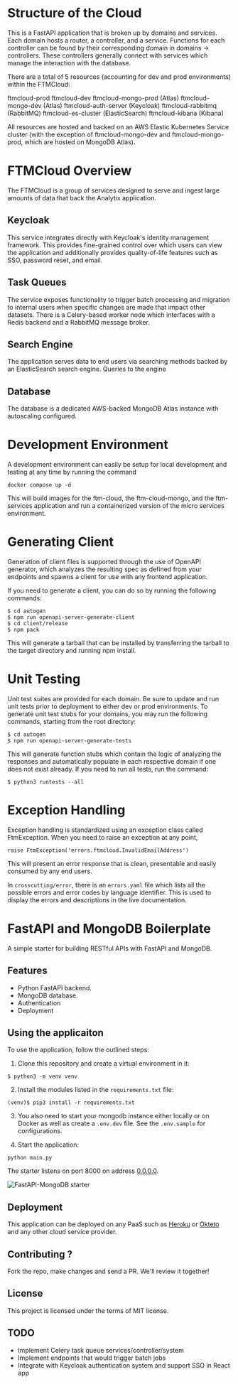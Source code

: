# Structure of the Cloud
This is a FastAPI application that is broken up by domains and services. Each domain hosts a router, a controller,
and a service. Functions for each controller can be found by their corresponding domain in domains -> controllers. These controllers generally connect with services which manage the interaction with the database. 

There are a total of 5 resources (accounting for dev and prod environments) within the FTMCloud:

ftmcloud-prod
ftmcloud-dev
ftmcloud-mongo-prod (Atlas)
ftmcloud-mongo-dev (Atlas)
ftmcloud-auth-server (Keycloak)
ftmcloud-rabbitmq (RabbitMQ)
ftmcloud-es-cluster (ElasticSearch)
ftmcloud-kibana (Kibana)

All resources are hosted and backed on an AWS Elastic Kubernetes Service cluster (with the exception of ftmcloud-mongo-dev 
and ftmcloud-mongo-prod, which are hosted on MongoDB Atlas).

# FTMCloud Overview
The FTMCloud is a group of services designed to serve and ingest large amounts of data that back the Analytix
application. 

## Keycloak
This service integrates directly with Keycloak's identity management framework. This provides fine-grained control over
which users can view the application and additionally provides quality-of-life features such as SSO, password reset, and
email.

## Task Queues
The service exposes functionality to trigger batch processing and migration to internal users when specific changes are
made that impact other datasets. There is a Celery-based worker node which interfaces with a Redis backend and a RabbitMQ
message broker.

## Search Engine
The application serves data to end users via searching methods backed by an ElasticSearch search engine. Queries to the
engine

## Database
The database is a dedicated AWS-backed MongoDB Atlas instance with autoscaling configured. 

# Development Environment
A development environment can easily be setup for local development and testing at any time by running
the command

```commandline
docker compose up -d
```

This will build images for the ftm-cloud, the ftm-cloud-mongo, and the ftm-services application and run a containerized
version of the micro services environment.

# Generating Client
Generation of client files is supported through the use of OpenAPI generator, which analyzes the resulting spec as defined
from your endpoints and spawns a client for use with any frontend application.

If you need to generate a client, you can do so by running the following commands:

```console
$ cd autogen
$ npm run openapi-server-generate-client
$ cd client/release
$ npm pack
```

This will generate a tarball that can be installed by transferring the tarball to the
target directory and running npm install.

# Unit Testing
Unit test suites are provided for each domain. Be sure to update and run unit tests prior to deployment to
either dev or prod environments. To generate unit test stubs for your domains, you may run the following commands, starting
from the root directory:

```console
$ cd autogen
$ npm run openapi-server-generate-tests
```

This will generate function stubs which contain the logic of analyzing the responses and automatically populate in each
respective domain if one does not exist already. If you need to run all tests, run the command:

```console
$ python3 runtests --all
```

# Exception Handling
Exception handling is standardized using an exception class called FtmException. When you need to raise an exception
at any point,

```console
raise FtmException('errors.ftmcloud.InvalidEmailAddress')
```

This will present an error response that is clean, presentable and easily consumed by any end users.

In ```crosscutting/error```, there is an ```errors.yaml``` file which lists all the possible errors and error codes by 
language identifier. This is used to display the errors and descriptions in the live documentation.

# FastAPI and MongoDB Boilerplate

A simple starter for building RESTful APIs with FastAPI and MongoDB. 

## Features

+ Python FastAPI backend.
+ MongoDB database.
+ Authentication
+ Deployment

## Using the applicaiton

To use the application, follow the outlined steps:

1. Clone this repository and create a virtual environment in it:

```console
$ python3 -m venv venv
```

2. Install the modules listed in the `requirements.txt` file:

```console
(venv)$ pip3 install -r requirements.txt
```
3. You also need to start your mongodb instance either locally or on Docker as well as create a `.env.dev` file. See the `.env.sample` for configurations.

4. Start the application:

```console
python main.py
```


The starter listens on port 8000 on address [0.0.0.0](0.0.0.0:8080). 

![FastAPI-MongoDB starter](https://user-images.githubusercontent.com/31009679/165318867-4a0504d5-1fd0-4adc-8df9-db2ff3c0c3b9.png)

## Deployment

This application can be deployed on any PaaS such as [Heroku](https://heroku.com) or [Okteto](https://okteto) and any other cloud service provider.

## Contributing ?


Fork the repo, make changes and send a PR. We'll review it together!

## License

This project is licensed under the terms of MIT license.


## TODO
* Implement Celery task queue services/controller/system
* Implement endpoints that would trigger batch jobs
* Integrate with Keycloak authentication system and support SSO in React app